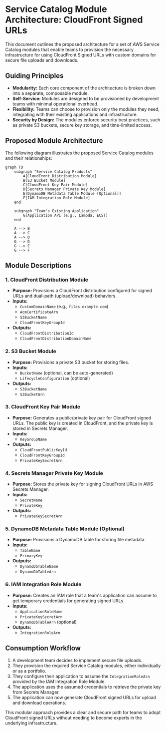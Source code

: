 # Service Catalog Module Architecture: CloudFront Signed URLs

This document outlines the proposed architecture for a set of AWS Service Catalog modules that enable teams to provision the necessary infrastructure for using CloudFront Signed URLs with custom domains for secure file uploads and downloads.

## Guiding Principles

- **Modularity:** Each core component of the architecture is broken down into a separate, composable module.
- **Self-Service:** Modules are designed to be provisioned by development teams with minimal operational overhead.
- **Flexibility:** Teams can choose to provision only the modules they need, integrating with their existing applications and infrastructure.
- **Security by Design:** The modules enforce security best practices, such as private S3 buckets, secure key storage, and time-limited access.

## Proposed Module Architecture

The following diagram illustrates the proposed Service Catalog modules and their relationships:

```mermaid
graph TD
    subgraph "Service Catalog Products"
        A[CloudFront Distribution Module]
        B[S3 Bucket Module]
        C[CloudFront Key Pair Module]
        D[Secrets Manager Private Key Module]
        E[DynamoDB Metadata Table Module (Optional)]
        F[IAM Integration Role Module]
    end

    subgraph "Team's Existing Application"
        G[Application API (e.g., Lambda, ECS)]
    end

    A --> B
    A --> C
    A --> D
    G --> D
    G --> E
    G --> F
```

## Module Descriptions

### 1. CloudFront Distribution Module

- **Purpose:** Provisions a CloudFront distribution configured for signed URLs and dual-path (upload/download) behaviors.
- **Inputs:**
    - `CustomDomainName` (e.g., `files.example.com`)
    - `AcmCertificateArn`
    - `S3BucketName`
    - `CloudFrontKeyGroupId`
- **Outputs:**
    - `CloudFrontDistributionId`
    - `CloudFrontDistributionDomainName`

### 2. S3 Bucket Module

- **Purpose:** Provisions a private S3 bucket for storing files.
- **Inputs:**
    - `BucketName` (optional, can be auto-generated)
    - `LifecycleConfiguration` (optional)
- **Outputs:**
    - `S3BucketName`
    - `S3BucketArn`

### 3. CloudFront Key Pair Module

- **Purpose:** Generates a public/private key pair for CloudFront signed URLs. The public key is created in CloudFront, and the private key is stored in Secrets Manager.
- **Inputs:**
    - `KeyGroupName`
- **Outputs:**
    - `CloudFrontPublicKeyId`
    - `CloudFrontKeyGroupId`
    - `PrivateKeySecretArn`

### 4. Secrets Manager Private Key Module

- **Purpose:** Stores the private key for signing CloudFront URLs in AWS Secrets Manager.
- **Inputs:**
    - `SecretName`
    - `PrivateKey`
- **Outputs:**
    - `PrivateKeySecretArn`

### 5. DynamoDB Metadata Table Module (Optional)

- **Purpose:** Provisions a DynamoDB table for storing file metadata.
- **Inputs:**
    - `TableName`
    - `PrimaryKey`
- **Outputs:**
    - `DynamoDbTableName`
    - `DynamoDbTableArn`

### 6. IAM Integration Role Module

- **Purpose:** Creates an IAM role that a team's application can assume to get temporary credentials for generating signed URLs.
- **Inputs:**
    - `ApplicationRoleName`
    - `PrivateKeySecretArn`
    - `DynamoDbTableArn` (optional)
- **Outputs:**
    - `IntegrationRoleArn`

## Consumption Workflow

1.  A development team decides to implement secure file uploads.
2.  They provision the required Service Catalog modules, either individually or as a portfolio.
3.  They configure their application to assume the `IntegrationRoleArn` provided by the IAM Integration Role Module.
4.  The application uses the assumed credentials to retrieve the private key from Secrets Manager.
5.  The application can now generate CloudFront signed URLs for upload and download operations.

This modular approach provides a clear and secure path for teams to adopt CloudFront signed URLs without needing to become experts in the underlying infrastructure.

